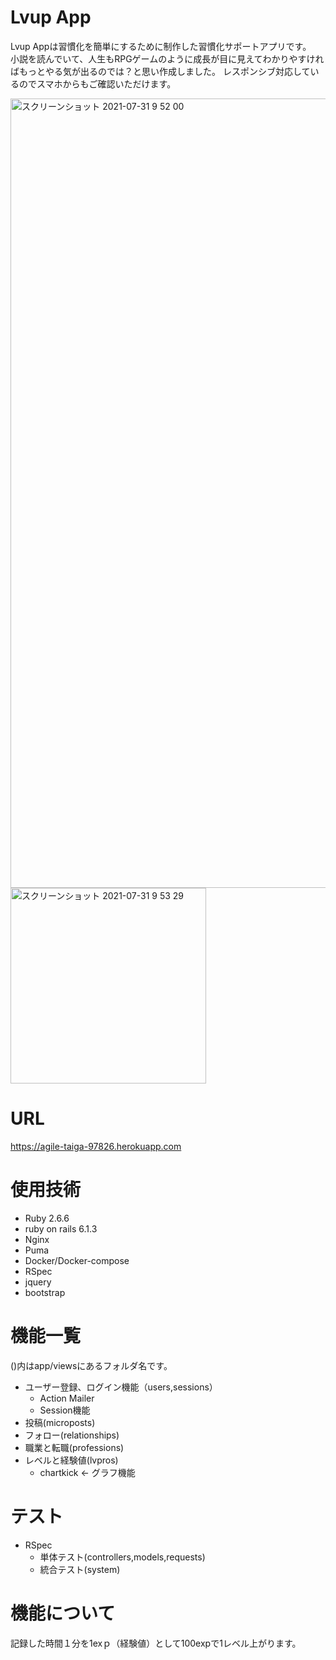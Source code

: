 # Lvup App
 
Lvup Appは習慣化を簡単にするために制作した習慣化サポートアプリです。  
小説を読んでいて、人生もRPGゲームのように成長が目に見えてわかりやすければもっとやる気が出るのでは？と思い作成しました。
レスポンシブ対応しているのでスマホからもご確認いただけます。  
  
<img width="1263" alt="スクリーンショット 2021-07-31 9 52 00" src="https://user-images.githubusercontent.com/68171652/127723675-5c59c87c-70d2-4b30-9c87-ba57ad10bf91.png">
<img width="313" alt="スクリーンショット 2021-07-31 9 53 29" src="https://user-images.githubusercontent.com/68171652/127723692-80cd78ef-3cf3-4e69-b5b1-a8852f1de201.png">



# URL
 
https://agile-taiga-97826.herokuapp.com
  
  
# 使用技術
 
 
* Ruby 2.6.6
* ruby on rails 6.1.3
* Nginx
* Puma
* Docker/Docker-compose
* RSpec
* jquery
* bootstrap

 
# 機能一覧
  
()内はapp/viewsにあるフォルダ名です。
* ユーザー登録、ログイン機能（users,sessions）
  * Action Mailer
  * Session機能
* 投稿(microposts)
* フォロー(relationships)
* 職業と転職(professions)
* レベルと経験値(lvpros)
  * chartkick <- グラフ機能
 
# テスト
 
* RSpec
  * 単体テスト(controllers,models,requests)
  * 統合テスト(system)

 
# 機能について

記録した時間１分を1exｐ（経験値）として100expで1レベル上がります。